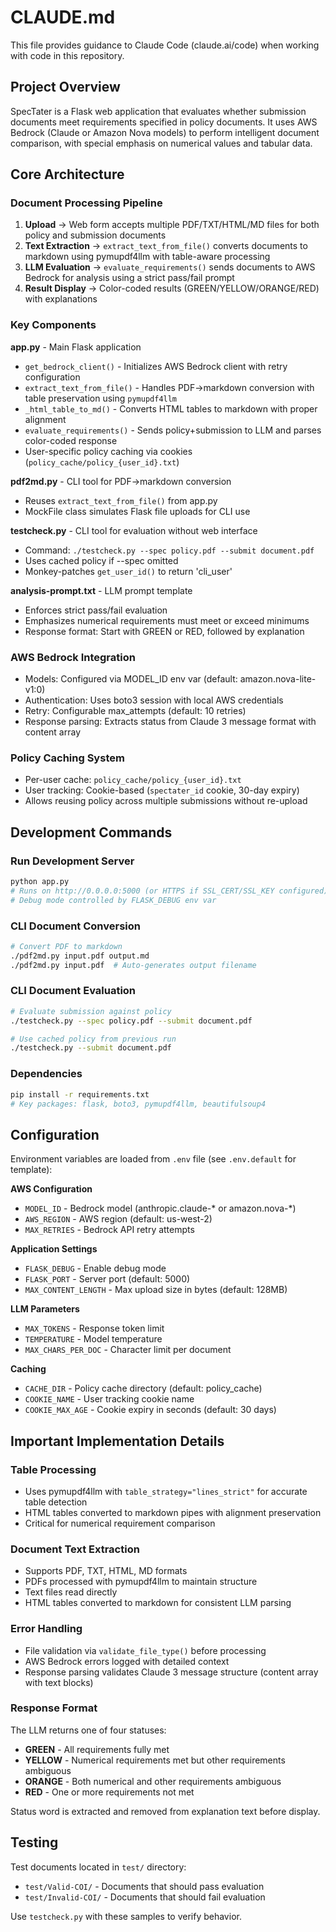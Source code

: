 # CLAUDE.md

This file provides guidance to Claude Code (claude.ai/code) when working with code in this repository.

## Project Overview

SpecTater is a Flask web application that evaluates whether submission documents meet requirements specified in policy documents. It uses AWS Bedrock (Claude or Amazon Nova models) to perform intelligent document comparison, with special emphasis on numerical values and tabular data.

## Core Architecture

### Document Processing Pipeline
1. **Upload** → Web form accepts multiple PDF/TXT/HTML/MD files for both policy and submission documents
2. **Text Extraction** → `extract_text_from_file()` converts documents to markdown using pymupdf4llm with table-aware processing
3. **LLM Evaluation** → `evaluate_requirements()` sends documents to AWS Bedrock for analysis using a strict pass/fail prompt
4. **Result Display** → Color-coded results (GREEN/YELLOW/ORANGE/RED) with explanations

### Key Components

**app.py** - Main Flask application
- `get_bedrock_client()` - Initializes AWS Bedrock client with retry configuration
- `extract_text_from_file()` - Handles PDF→markdown conversion with table preservation using `pymupdf4llm`
- `_html_table_to_md()` - Converts HTML tables to markdown with proper alignment
- `evaluate_requirements()` - Sends policy+submission to LLM and parses color-coded response
- User-specific policy caching via cookies (`policy_cache/policy_{user_id}.txt`)

**pdf2md.py** - CLI tool for PDF→markdown conversion
- Reuses `extract_text_from_file()` from app.py
- MockFile class simulates Flask file uploads for CLI use

**testcheck.py** - CLI tool for evaluation without web interface
- Command: `./testcheck.py --spec policy.pdf --submit document.pdf`
- Uses cached policy if --spec omitted
- Monkey-patches `get_user_id()` to return 'cli_user'

**analysis-prompt.txt** - LLM prompt template
- Enforces strict pass/fail evaluation
- Emphasizes numerical requirements must meet or exceed minimums
- Response format: Start with GREEN or RED, followed by explanation

### AWS Bedrock Integration
- Models: Configured via MODEL_ID env var (default: amazon.nova-lite-v1:0)
- Authentication: Uses boto3 session with local AWS credentials
- Retry: Configurable max_attempts (default: 10 retries)
- Response parsing: Extracts status from Claude 3 message format with content array

### Policy Caching System
- Per-user cache: `policy_cache/policy_{user_id}.txt`
- User tracking: Cookie-based (`spectater_id` cookie, 30-day expiry)
- Allows reusing policy across multiple submissions without re-upload

## Development Commands

### Run Development Server
```bash
python app.py
# Runs on http://0.0.0.0:5000 (or HTTPS if SSL_CERT/SSL_KEY configured)
# Debug mode controlled by FLASK_DEBUG env var
```

### CLI Document Conversion
```bash
# Convert PDF to markdown
./pdf2md.py input.pdf output.md
./pdf2md.py input.pdf  # Auto-generates output filename
```

### CLI Document Evaluation
```bash
# Evaluate submission against policy
./testcheck.py --spec policy.pdf --submit document.pdf

# Use cached policy from previous run
./testcheck.py --submit document.pdf
```

### Dependencies
```bash
pip install -r requirements.txt
# Key packages: flask, boto3, pymupdf4llm, beautifulsoup4
```

## Configuration

Environment variables are loaded from `.env` file (see `.env.default` for template):

**AWS Configuration**
- `MODEL_ID` - Bedrock model (anthropic.claude-* or amazon.nova-*)
- `AWS_REGION` - AWS region (default: us-west-2)
- `MAX_RETRIES` - Bedrock API retry attempts

**Application Settings**
- `FLASK_DEBUG` - Enable debug mode
- `FLASK_PORT` - Server port (default: 5000)
- `MAX_CONTENT_LENGTH` - Max upload size in bytes (default: 128MB)

**LLM Parameters**
- `MAX_TOKENS` - Response token limit
- `TEMPERATURE` - Model temperature
- `MAX_CHARS_PER_DOC` - Character limit per document

**Caching**
- `CACHE_DIR` - Policy cache directory (default: policy_cache)
- `COOKIE_NAME` - User tracking cookie name
- `COOKIE_MAX_AGE` - Cookie expiry in seconds (default: 30 days)

## Important Implementation Details

### Table Processing
- Uses pymupdf4llm with `table_strategy="lines_strict"` for accurate table detection
- HTML tables converted to markdown pipes with alignment preservation
- Critical for numerical requirement comparison

### Document Text Extraction
- Supports PDF, TXT, HTML, MD formats
- PDFs processed with pymupdf4llm to maintain structure
- Text files read directly
- HTML tables converted to markdown for consistent LLM parsing

### Error Handling
- File validation via `validate_file_type()` before processing
- AWS Bedrock errors logged with detailed context
- Response parsing validates Claude 3 message structure (content array with text blocks)

### Response Format
The LLM returns one of four statuses:
- **GREEN** - All requirements fully met
- **YELLOW** - Numerical requirements met but other requirements ambiguous
- **ORANGE** - Both numerical and other requirements ambiguous
- **RED** - One or more requirements not met

Status word is extracted and removed from explanation text before display.

## Testing

Test documents located in `test/` directory:
- `test/Valid-COI/` - Documents that should pass evaluation
- `test/Invalid-COI/` - Documents that should fail evaluation

Use `testcheck.py` with these samples to verify behavior.
